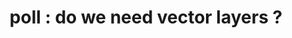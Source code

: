 ---
title: 'poll : do we need vector layers ?'
redirect_to:
  - 'https://discuss.pencil2d.org/t/poll-do-we-need-vector-layers/458'
---